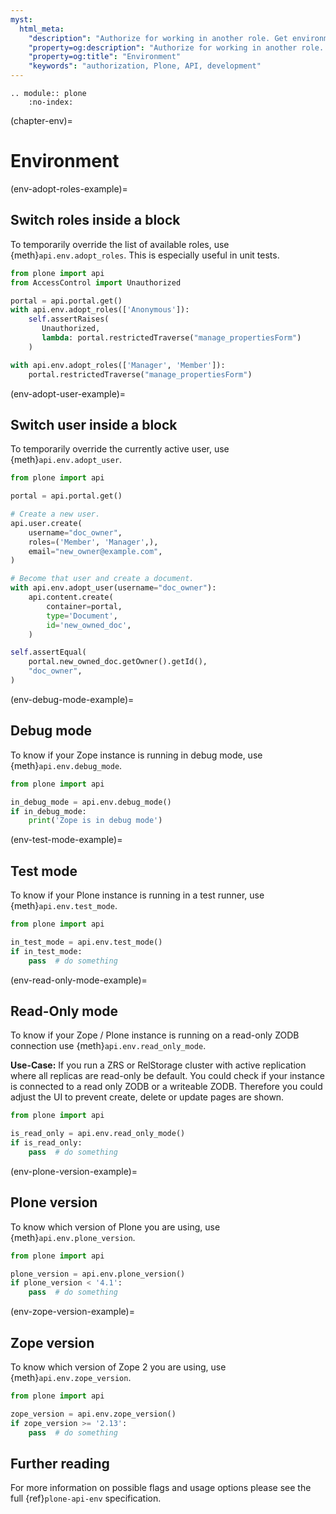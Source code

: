 ```yaml
---
myst:
  html_meta:
    "description": "Authorize for working in another role. Get environment information."
    "property=og:description": "Authorize for working in another role. Get environment information."
    "property=og:title": "Environment"
    "keywords": "authorization, Plone, API, development"
---
```


```{eval-rst}
.. module:: plone
    :no-index:
```

(chapter-env)=

# Environment

(env-adopt-roles-example)=

## Switch roles inside a block

To temporarily override the list of available roles, use {meth}`api.env.adopt_roles`.
This is especially useful in unit tests.

```python
from plone import api
from AccessControl import Unauthorized

portal = api.portal.get()
with api.env.adopt_roles(['Anonymous']):
    self.assertRaises(
       Unauthorized,
       lambda: portal.restrictedTraverse("manage_propertiesForm")
    )

with api.env.adopt_roles(['Manager', 'Member']):
    portal.restrictedTraverse("manage_propertiesForm")
```

(env-adopt-user-example)=

## Switch user inside a block

To temporarily override the currently active user, use {meth}`api.env.adopt_user`.

```python
from plone import api

portal = api.portal.get()

# Create a new user.
api.user.create(
    username="doc_owner",
    roles=('Member', 'Manager',),
    email="new_owner@example.com",
)

# Become that user and create a document.
with api.env.adopt_user(username="doc_owner"):
    api.content.create(
        container=portal,
        type='Document',
        id='new_owned_doc',
    )

self.assertEqual(
    portal.new_owned_doc.getOwner().getId(),
    "doc_owner",
)
```

(env-debug-mode-example)=

## Debug mode

To know if your Zope instance is running in debug mode, use {meth}`api.env.debug_mode`.

```python
from plone import api

in_debug_mode = api.env.debug_mode()
if in_debug_mode:
    print('Zope is in debug mode')
```

(env-test-mode-example)=

## Test mode

To know if your Plone instance is running in a test runner, use {meth}`api.env.test_mode`.

```python
from plone import api

in_test_mode = api.env.test_mode()
if in_test_mode:
    pass  # do something
```

(env-read-only-mode-example)=

## Read-Only mode

To know if your Zope / Plone instance is running on a read-only ZODB connection use {meth}`api.env.read_only_mode`.

**Use-Case:**
If you run a ZRS or RelStorage cluster with active replication where all replicas are read-only be default.
You could check if your instance is connected to a read only ZODB or a writeable ZODB.
Therefore you could adjust the UI to prevent create, delete or update pages are shown.

```python
from plone import api

is_read_only = api.env.read_only_mode()
if is_read_only:
    pass  # do something
```

(env-plone-version-example)=

## Plone version

To know which version of Plone you are using, use {meth}`api.env.plone_version`.

```python
from plone import api

plone_version = api.env.plone_version()
if plone_version < '4.1':
    pass  # do something
```

(env-zope-version-example)=

## Zope version

To know which version of Zope 2 you are using, use {meth}`api.env.zope_version`.

```python
from plone import api

zope_version = api.env.zope_version()
if zope_version >= '2.13':
    pass  # do something
```

## Further reading

For more information on possible flags and usage options please see the full {ref}`plone-api-env` specification.
